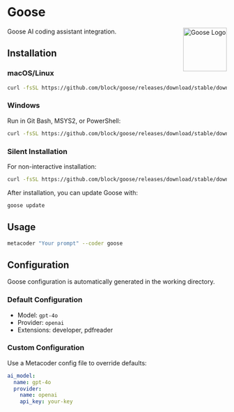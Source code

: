 # Goose

<img src="https://block.github.io/goose/img/logo_light.png" alt="Goose Logo" width="100" align="right"/>

Goose AI coding assistant integration.

## Installation

### macOS/Linux

```bash
curl -fsSL https://github.com/block/goose/releases/download/stable/download_cli.sh | bash
```

### Windows

Run in Git Bash, MSYS2, or PowerShell:

```bash
curl -fsSL https://github.com/block/goose/releases/download/stable/download_cli.sh | bash
```

### Silent Installation

For non-interactive installation:

```bash
curl -fsSL https://github.com/block/goose/releases/download/stable/download_cli.sh | CONFIGURE=false bash
```

After installation, you can update Goose with:

```bash
goose update
```

## Usage

```bash
metacoder "Your prompt" --coder goose
```

## Configuration

Goose configuration is automatically generated in the working directory.

### Default Configuration

- Model: `gpt-4o`
- Provider: `openai`
- Extensions: developer, pdfreader

### Custom Configuration

Use a Metacoder config file to override defaults:

```yaml
ai_model:
  name: gpt-4o
  provider:
    name: openai
    api_key: your-key
```